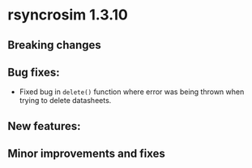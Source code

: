 # rsyncrosim 1.3.10

## Breaking changes

## Bug fixes:

* Fixed bug in `delete()` function where error was being thrown when trying to
delete datasheets.

## New features:

## Minor improvements and fixes